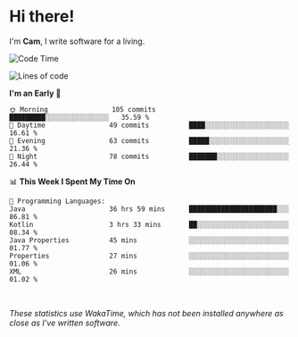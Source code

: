 # Hi there!
I'm **Cam**, I write software for a living.

<!--START_SECTION:waka-->
![Code Time](http://img.shields.io/badge/Code%20Time-251%20hrs%2012%20mins-blue)

![Lines of code](https://img.shields.io/badge/From%20Hello%20World%20I%27ve%20Written-69.5%20thousand%20lines%20of%20code-blue)

**I'm an Early 🐤** 

```text
🌞 Morning                105 commits         █████████░░░░░░░░░░░░░░░░   35.59 % 
🌆 Daytime                49 commits          ████░░░░░░░░░░░░░░░░░░░░░   16.61 % 
🌃 Evening                63 commits          █████░░░░░░░░░░░░░░░░░░░░   21.36 % 
🌙 Night                  78 commits          ███████░░░░░░░░░░░░░░░░░░   26.44 % 
```


📊 **This Week I Spent My Time On** 

```text
💬 Programming Languages: 
Java                     36 hrs 59 mins      ██████████████████████░░░   86.81 % 
Kotlin                   3 hrs 33 mins       ██░░░░░░░░░░░░░░░░░░░░░░░   08.34 % 
Java Properties          45 mins             ░░░░░░░░░░░░░░░░░░░░░░░░░   01.77 % 
Properties               27 mins             ░░░░░░░░░░░░░░░░░░░░░░░░░   01.06 % 
XML                      26 mins             ░░░░░░░░░░░░░░░░░░░░░░░░░   01.02 % 
```


<!--END_SECTION:waka-->

<br>

_These statistics use WakaTime, which has not been installed anywhere as close as I've written software._
